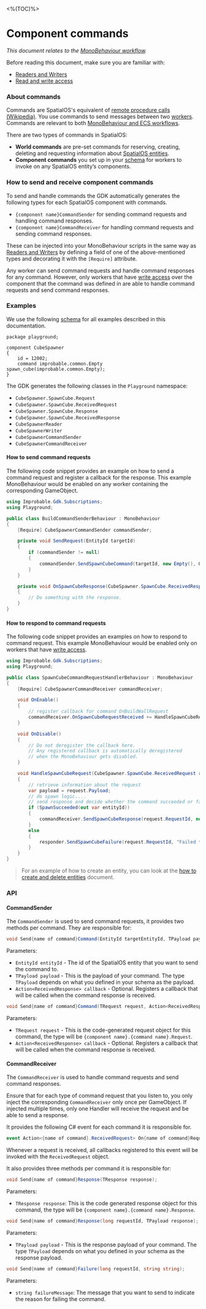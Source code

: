 <%(TOC)%>

# Component commands

_This document relates to the [MonoBehaviour workflow]({{.Site.BaseURL}}/workflows/overview#monobehaviour-centric-workflow)._

Before reading this document, make sure you are familiar with:

  * [Readers and Writers]({{.Site.BaseURL}}/workflows/monobehaviour/interaction/reader-writers/overview)
  * [Read and write access]({{.Site.BaseURL}}/reference/glossary#authority)

### About commands

Commands are SpatialOS's equivalent of [remote procedure calls (Wikipedia)](https://en.wikipedia.org/wiki/Remote_procedure_call). You use commands to send messages between two [workers]({{.Site.BaseURL}}/reference/concepts/worker). Commands are relevant to both [MonoBehaviour and ECS workflows]({{.Site.BaseURL}}/workflows/overview).<br/>

There are two types of commands in SpatialOS:

* **World commands** are pre-set commands for reserving, creating, deleting and requesting information about [SpatialOS entities]({{.Site.BaseURL}}/reference/glossary#spatialos-entity).
* **Component commands** you set up in your [schema]({{.Site.BaseURL}}/reference/glossary#schema) for workers to invoke on any SpatialOS entity’s components.

### How to send and receive component commands

To send and handle commands the GDK automatically generates the following types for each SpatialOS component with commands.

  * `{component name}CommandSender` for sending command requests and handling command responses.
  * `{component name}CommandReceiver` for handling command requests and sending command responses.

These can be injected into your MonoBehaviour scripts in the same way as [Readers and Writers]({{.Site.BaseURL}}/workflows/monobehaviour/interaction/reader-writers/overview) by defining a field of one of the above-mentioned types and decorating it with the `[Require]` attribute.

Any worker can send command requests and handle command responses for any command. However, only workers that have [write access]({{.Site.BaseURL}}/reference/glossary#authority) over the component that the command was defined in are able to handle command requests and send command responses.

### Examples

We use the following [schema]({{.Site.BaseURL}}/reference/glossary#schema) for all examples described in this documentation.
```schemalang
package playground;

component CubeSpawner
{
    id = 12002;
    command improbable.common.Empty spawn_cube(improbable.common.Empty);
}
```
The GDK generates the following classes in the `Playground` namespace:

  * `CubeSpawner.SpawnCube.Request`
  * `CubeSpawner.SpawnCube.ReceivedRequest`
  * `CubeSpawner.SpawnCube.Response`
  * `CubeSpawner.SpawnCube.ReceivedResponse`
  * `CubeSpawnerReader`
  * `CubeSpawnerWriter`
  * `CubeSpawnerCommandSender`
  * `CubeSpawnerCommandReceiver`

#### How to send command requests

The following code snippet provides an example on how to send a command request and register a callback for the response.
This example MonoBehaviour would be enabled on any worker containing the corresponding GameObject.

```csharp
using Improbable.Gdk.Subscriptions;
using Playground;

public class BuildCommandSenderBehaviour : MonoBehaviour
{
    [Require] CubeSpawnerCommandSender commandSender;

    private void SendRequest(EntityId targetId)
    {
        if (commandSender != null)
        {
            commandSender.SendSpawnCubeCommand(targetId, new Empty(), OnSpawnCubeResponse);
        }
    }

    private void OnSpawnCubeResponse(CubeSpawner.SpawnCube.ReceivedResponse response)
    {
        // Do something with the response.
    }
}
```

#### How to respond to command requests

The following code snippet provides an examples on how to respond to command request.
This example MonoBehaviour would be enabled only on workers that have [write access]({{.Site.BaseURL}}/reference/glossary#write-access).

```csharp
using Improbable.Gdk.Subscriptions;
using Playground;

public class SpawnCubeCommandRequestHandlerBehaviour : MonoBehaviour
{
    [Require] CubeSpawnerCommandReceiver commandReceiver;

    void OnEnable()
    {
        // register callback for command OnBuildWallRequest
        commandReceiver.OnSpawnCubeRequestReceived += HandleSpawnCubeRequest;
    }

    void OnDisable()
    {
        // Do not deregister the callback here.
        // Any registered callback is automatically deregistered
        // when the MonoBehaviour gets disabled.
    }

    void HandleSpawnCubeRequest(CubeSpawner.SpawnCube.ReceivedRequest request)
    {
        // retrieve information about the request
        var payload = request.Payload;
        // do spawn logic....
        // send response and decide whether the command succeeded or failed
        if (SpawnSucceeded(out var entityId))
        {
            commandReceiver.SendSpawnCubeResponse(request.RequestId, new Improbable.Common.Empty());
        }
        else
        {
            responder.SendSpawnCubeFailure(request.RequestId, "Failed to create new cube!");
        }
    }
}
```
[//]: # (TODO - add how to do spawn logic in code example above)

> For an example of how to create an entity, you can look at the [how to create and delete entities]({{.Site.BaseURL}}/workflows/monobehaviour/interaction/commands/create-delete-spatialos-entities) document.

### API

#### CommandSender

The `CommandSender` is used to send command requests, it provides two methods per command. They are responsible for:

```csharp
void Send{name of command}Command(EntityId targetEntityId, TPayload payload, Action<ReceivedResponse> callback = null);
```

Parameters:

  * `EntityId entityId` - The id of the SpatialOS entity that you want to send the command to.
  * `TPayload payload` - This is the payload of your command. The type `TPayload` depends on what you defined in your schema as the payload.
  * `Action<ReceivedResponse> callback` - Optional. Registers a callback that will be called when the command response is received.

```csharp
void Send{name of command}Command(TRequest request, Action<ReceivedResponse> callback = null);
```

Parameters:

  * `TRequest request` - This is the code-generated request object for this command, the type will be `{component name}.{command name}.Request`.
  * `Action<ReceivedResponse> callback` - Optional. Registers a callback that will be called when the command response is received.

#### CommandReceiver

The `CommandReceiver` is used to handle command requests and send command responses.

Ensure that for each type of command request that you listen to, you only inject the corresponding `CommandReceiver` only once per GameObject. If injected multiple times, only one Handler will receive the request and be able to send a response.

It provides the following C# event for each command it is responsible for.

```csharp
event Action<{name of command}.ReceivedRequest> On{name of command}RequestReceived;
```

[//]: # (TODO - callback on what - JB comment)
Whenever a request is received, all callbacks registered to this event will be invoked with the `ReceivedRequest` object.

It also provides three methods per command it is responsible for:

```csharp
void Send{name of command}Response(TResponse response);
```

Parameters:
  * `TResponse response`: This is the code generated response object for this command, the type will be `{component name}.{command name}.Response`.

```csharp
void Send{name of command}Response(long requestId, TPayload response);
```

Parameters:
  * `TPayload payload` - This is the response payload of your command. The type `TPayload` depends on what you defined in your schema as the response payload.

```csharp
void Send{name of command}Failure(long requestId, string string);
```

Parameters:
  * `string failureMessage`: The message that you want to send to indicate the reason for failing the command.
